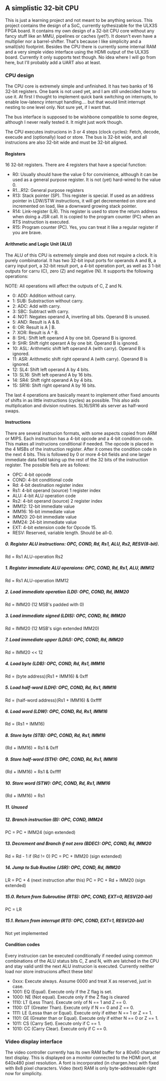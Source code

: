 
## A simplistic 32-bit CPU

This is just a learning project and not meant to be anything serious.
This project contains the design of a SoC, currently sythesizable for the ULX3S FPGA board.
It contains my own design of a 32-bit CPU core without any fancy stuff like an MMU, pipelines or
caches (yet?). It doesn't even have a multiplier nor a barrel-shifter. That's because I like
simplicity and a small(ish) footprint. Besides the CPU there is currently some internal RAM and
a very simple video interface using the HDMI output of the ULX3S board. Currently it only supports
text though. No idea where I will go from here, but I'll probably add a UART also at least.

### CPU design

The CPU core is extremely simple and unfinished. It has two banks of 16 32-bit registers. One
bank is not used yet, and I am still undecided how to use it. At first I thought to implement
quick bank switching on interrupts, to enable low-latency interrupt handling.... but that would
limit interrupt nesting to one level only. Not sure yet, if I want that.

The bus interface is supposed to be wishbone compatible to some degree, although I never
really tested it. It might just work though.

The CPU executes instrucions in 3 or 4 steps (clock cycles): Fetch, decode, execude and (optionally)
load or store. The bus is 32-bit wide, and all instrucions are also 32-bit wide and must be
32-bit aligned.

#### Registers

16 32-bit registers. There are 4 registers that have a special function:

 * R0: Usually should have the value 0 for convinience, although it can be used as a general purpose
 register. It is not (yet) hard-wired to the value 0.
 * R1...R12: General purpose registers
 * R13: Stack pointer (SP). This register is special. If used as an address pointer in LDW/STW instructions,
 it will get decremented on store and incremented on load, like a downward growing stack pointer.
 * R14: Link-register (LR). This register is used to store the return address when doing a JSR call. It
 is copied to the program counter (PC) when an RTS instruction is executed.
 * R15: Program counter (PC). Yes, you can treat it like a regular register if you are brave.

#### Arithmetic and Logic Unit (ALU)

The ALU of this CPU is extremely simple and does not require a clock. It is purely combinatorial.
It has two 32-bit input ports for operands A and B, a carry input port, a 32-bit result port, 
a 4-bit operation port, as well as 3 1-bit outputs for carru (C), zero (Z) and negative (N). It
supports the following operations:

NOTE: All operations will affect the outputs of C, Z and N.

 * 0: ADD: Addition without carry.
 * 1: SUB: Substraction without carry.
 * 2: ADC: Add with carry.
 * 3: SBC: Subtract with carry.
 * 4: NOT: Negates operand A, inverting all bits. Operand B is unused.
 * 5: AND: Result is A & B.
 * 6: OR: Result is A | B.
 * 7: XOR: Result is A ^ B.
 * 8: SHL: Shift left operand A by one bit. Operand B is ignored.
 * 9: SHR: Shift right operant A by one bit. Operand B is ignored.
 * 10: ASL: Arithmetic shift left operand A (with carry). Operand B is ignored.
 * 11: ASR: Arithmetic shift right operand A (with carry). Operand B is ignored.
 * 12: SL4: Shift left operand A by 4 bits.
 * 13: SL16: Shift left operand A by 16 bits.
 * 14: SR4: Shift right operand A by 4 bits.
 * 15: SR16: Shift right operand A by 16 bits.

The last 4 operations are basically meant to implement other fixed amounts of shifts in as little
instructions (cycles) as possible. This also aids multiplication and division routines. SL16/SR16
als server as half-word swaps.

#### Instructions

There are several instrucion formats, with some aspects copied from ARM or MIPS. Each instruction
has a 4-bit opcode and a 4-bit condition code. This makes all instrucions conditional if needed.
The opcode is placed in the 4 MSBs of the instruction register. After it comes the condition code
in the next 4 bits. This is followed by 0 or more 4-bit fields and one larger immediate data field
taking up the rest of the 32 bits of the instruction register. The possible fiels are as follows:

 * OPC: 4-bit opcode
 * COND: 4-bit conditional code
 * Rd: 4-bit destination register index
 * Rs1: 4-bit operand (source) 1 register index
 * ALU: 4-bit ALU operation code
 * Rs2: 4-bit operand (source) 2 register index
 * IMM12: 12-bit immediate value
 * IMM16: 16-bit immediate value
 * IMM20: 20-bit immediate value
 * IMM24: 24-bit immediate value
 * EXT: 4-bit extension code for Opcode 15.
 * RESV: Reserved, variable length. Should be all-0.

##### 0. Register ALU instructions: OPC, COND, Rd, Rs1, ALU, Rs2, RESV(8-bit).

Rd = Rs1 ALU-operation Rs2

##### 1. Register immediate ALU operaions: OPC, COND, Rd, Rs1, ALU, IMM12

Rd = Rs1 ALU-operation IMM12

##### 2. Load immediate operation (LDI): OPC, COND, Rd, IMM20

Rd = IMM20 (12 MSB's padded with 0)

##### 3. Load immediate signed (LDIS): OPC, COND, Rd, IMM20

Rd = IMM20 (12 MSB's sign extended IMM20)

##### 7. Load immediate upper (LDIU): OPC, COND, Rd, IMM20

Rd = IMM20 << 12

##### 4. Load byte (LDB): OPC, COND, Rd, Rs1, IMM16

Rd = (byte address)(Rs1 + IMM16) & 0xff

##### 5. Load half-word (LDH): OPC, COND, Rd, Rs1, IMM16

Rd = (half-word address)(Rs1 + IMM16) & 0xffff

##### 6. Load word (LDW): OPC, COND, Rd, Rs1, IMM16

Rd = (Rs1 + IMM16)

##### 8. Store byte (STB): OPC, COND, Rd, Rs1, IMM16

(Rd + IMM16) = Rs1 & 0xff

##### 9. Store half-word (STH): OPC, COND, Rd, Rs1, IMM16

(Rd + IMM16) = Rs1 & 0xffff

##### 10. Store word (STW): OPC, COND, Rd, Rs1, IMM16

(Rd + IMM16) = Rs1

##### 11. Unused

##### 12. Branch instruction (B): OPC, COND, IMM24

PC = PC + IMM24 (sign extended)

##### 13. Decrement and Branch if not zero (BDEC): OPC, COND, Rd, IMM20

Rd = Rd - 1
if (Rd != 0) PC = PC + IMM20 (sign extended)

##### 14. Jump to Sub Routine (JSR): OPC, COND, Rd, IMM20

LR = PC + 4 (next instruction after this)
PC = PC + Rd + IMM20 (sign extended)

##### 15.0. Return from Subroutine (RTS): OPC, COND, EXT=0, RESV(20-bit)

PC = LR

##### 15.1. Return from interrupt (RTI): OPC, COND, EXT=1, RESV(20-bit)

Not yet implemented


#### Condition codes

Every instrucion can be executed conditionally if needed using common combinations of the
ALU status bits C, Z and N, with are latched in the CPU and stay valid until the next ALU
instrucion is executed. Currently neither load nor store instrucions affect these bits!

 * 0xxx: Execute always. Assume 0000 and treat X as reserved, just in case.
 * 1001: EQ (Equal). Execute only if the Z flag is set.
 * 1000: NE (Not equal). Execute only if the Z flag is cleared
 * 1110: LT (Less Than). Execute only of N == 1 and Z == 0.
 * 1100: GT (Greater Than). Execute only if N == 0 and Z == 0.
 * 1111: LE (Lessa than or Equal). Execute only if either N == 1 or Z == 1.
 * 1101: GE (Greater than or Equal). Execute only if either N == 0 or Z == 1.
 * 1011: CS (Carry Set). Execute only if C == 1.
 * 1010: CC (Carry Clear). Execute only if C == 0.

### Video display interface

The video controller currently has its own RAM buffer for a 80x60 character text display.
This is displayed on a monitor connected to the HDMI port, at 640x480 pixel resolution.
A font is incorporated (in chargen.hex) with fixed with 8x8 pixel characters.
Video (text) RAM is only byte-addressable right now for simplicity.

